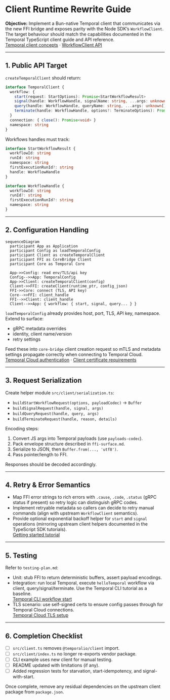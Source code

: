 # Client Runtime Rewrite Guide

**Objective:** Implement a Bun-native Temporal client that communicates via the new FFI bridge and exposes parity with the Node SDK’s `WorkflowClient`. The target behaviour should match the capabilities documented in the Temporal TypeScript client guide and API reference.<br>
[Temporal client concepts](https://docs.temporal.io/develop/typescript/temporal-client) · [WorkflowClient API](https://typescript.temporal.io/api/classes/client.WorkflowClient)

---

## 1. Public API Target

`createTemporalClient` should return:

```ts
interface TemporalClient {
  workflow: {
    start(request: StartOptions): Promise<StartWorkflowResult>
    signal(handle: WorkflowHandle, signalName: string, ...args: unknown[]): Promise<void>
    query(handle: WorkflowHandle, queryName: string, ...args: unknown[]): Promise<unknown>
    terminate(handle: WorkflowHandle, options?: TerminateOptions): Promise<void>
  }
  connection: { close(): Promise<void> }
  namespace: string
}
```

Workflows handles must track:

```ts
interface StartWorkflowResult {
  workflowId: string
  runId: string
  namespace: string
  firstExecutionRunId?: string
  handle: WorkflowHandle
}

interface WorkflowHandle {
  workflowId: string
  runId?: string
  firstExecutionRunId?: string
  namespace: string
}
```

---

## 2. Configuration Handling

```mermaid
sequenceDiagram
  participant App as Application
  participant Config as loadTemporalConfig
  participant Client as createTemporalClient
  participant FFI as CoreBridge Client
  participant Core as Temporal Core

  App->>Config: read env/TLS/api key
  Config-->>App: TemporalConfig
  App->>Client: createTemporalClient(config)
  Client->>FFI: createClient(runtime_ptr, config_json)
  FFI->>Core: connect (TLS, API key)
  Core-->>FFI: client_handle
  FFI-->>Client: client_handle
  Client-->>App: { workflow: { start, signal, query... } }
```

`loadTemporalConfig` already provides host, port, TLS, API key, namespace. Extend to surface:

- gRPC metadata overrides
- identity, client name/version
- retry settings

Feed these into `core-bridge` client creation request so mTLS and metadata settings propagate correctly when connecting to Temporal Cloud.<br>
[Temporal Cloud authentication](https://docs.temporal.io/best-practices/security-controls) · [Client certificate requirements](https://docs.temporal.io/cloud/certificates)

---

## 3. Request Serialization

Create helper module `src/client/serialization.ts`:

- `buildStartWorkflowRequest(options, payloadCodec)` -> `Buffer`
- `buildSignalRequest(handle, signal, args)`
- `buildQueryRequest(handle, query, args)`
- `buildTerminateRequest(handle, reason, details)`

Encoding steps:

1. Convert JS args into Temporal payloads (use `payloads-codec`).
2. Pack envelope structure described in `ffi-surface.md`.
3. Serialize to JSON, then `Buffer.from(..., 'utf8')`.
4. Pass pointer/length to FFI.

Responses should be decoded accordingly.

---

## 4. Retry & Error Semantics

- Map FFI error strings to rich errors with `.cause`, `.code`, `.status` (gRPC status if present) so retry logic can distinguish gRPC codes.
- Implement retryable metadata so callers can decide to retry manual commands (align with upstream `WorkflowClient` semantics).
- Provide optional exponential backoff helper for `start` and `signal` operations (mirroring upstream client helpers documented in the TypeScript SDK tutorials).<br>
[Getting started tutorial](https://learn.temporal.io/getting_started/typescript/first_program_in_typescript/)

---

## 5. Testing

Refer to `testing-plan.md`:

- Unit: stub FFI to return deterministic buffers, assert payload encodings.
- Integration: run local Temporal, execute `helloTemporal` workflow via client, query/signal/terminate. Use the Temporal CLI tutorial as a baseline.<br>
  [Temporal CLI workflow start](https://learn.temporal.io/tutorials/typescript/background-check/project-setup/)
- TLS scenario: use self-signed certs to ensure config passes through for Temporal Cloud connections.<br>
[Temporal Cloud TLS setup](https://docs.temporal.io/cloud/certificates)

---

## 6. Completion Checklist

- [ ] `src/client.ts` removes `@temporalio/client` import.
- [ ] `src/client/index.ts` no longer re-exports vendor package.
- [ ] CLI example uses new client for manual testing.
- [ ] README updated with limitations (if any).
- [ ] Added regression tests for starvation, start-idempotency, and signal-with-start.

Once complete, remove any residual dependencies on the upstream client package from `package.json`.
